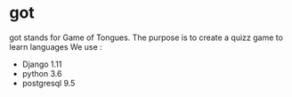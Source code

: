 # got
got stands for Game of Tongues. The purpose is to create a quizz game to learn languages
We use :
 - Django 1.11
 - python 3.6
 - postgresql 9.5
